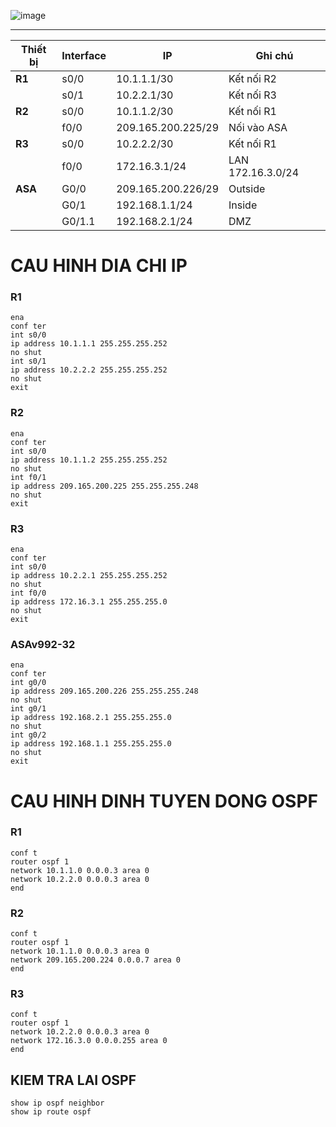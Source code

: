 ![image](https://github.com/user-attachments/assets/ef7eedac-8aff-476f-9a52-a5f723de2ec3)

---
| Thiết bị | Interface | IP                 | Ghi chú           |
| -------- | --------- | ------------------ | ----------------- |
| **R1**   | s0/0      | 10.1.1.1/30        | Kết nối R2        |
|          | s0/1      | 10.2.2.1/30        | Kết nối R3        |
| **R2**   | s0/0      | 10.1.1.2/30        | Kết nối R1        |
|          | f0/0      | 209.165.200.225/29 | Nối vào ASA       |
| **R3**   | s0/0      | 10.2.2.2/30        | Kết nối R1        |
|          | f0/0      | 172.16.3.1/24      | LAN 172.16.3.0/24 |
| **ASA**  | G0/0      | 209.165.200.226/29 | Outside           |
|          | G0/1      | 192.168.1.1/24     | Inside            |
|          | G0/1.1    | 192.168.2.1/24     | DMZ               |

# CAU HINH DIA CHI IP
### R1
```
ena
conf ter
int s0/0
ip address 10.1.1.1 255.255.255.252
no shut
int s0/1
ip address 10.2.2.2 255.255.255.252
no shut
exit
```
### R2
```
ena
conf ter
int s0/0
ip address 10.1.1.2 255.255.255.252
no shut
int f0/1
ip address 209.165.200.225 255.255.255.248
no shut
exit
```
### R3
```
ena
conf ter
int s0/0
ip address 10.2.2.1 255.255.255.252
no shut
int f0/0
ip address 172.16.3.1 255.255.255.0
no shut
exit
```
### ASAv992-32
```
ena
conf ter
int g0/0
ip address 209.165.200.226 255.255.255.248
no shut
int g0/1
ip address 192.168.2.1 255.255.255.0
no shut
int g0/2
ip address 192.168.1.1 255.255.255.0
no shut
exit
```
# CAU HINH DINH TUYEN DONG OSPF
### R1
```
conf t
router ospf 1
network 10.1.1.0 0.0.0.3 area 0
network 10.2.2.0 0.0.0.3 area 0
end
```
### R2
```
conf t
router ospf 1
network 10.1.1.0 0.0.0.3 area 0
network 209.165.200.224 0.0.0.7 area 0
end
```
### R3
```
conf t
router ospf 1
network 10.2.2.0 0.0.0.3 area 0
network 172.16.3.0 0.0.0.255 area 0
end
```
## KIEM TRA LAI OSPF
```
show ip ospf neighbor
show ip route ospf
```
